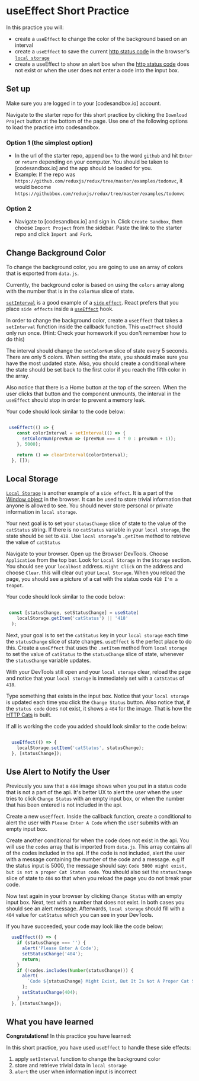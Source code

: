 # useEffect Short Practice

In this practice you will:

- create a `useEffect` to change the color of the background based on an
  interval
- create a `useEffect` to save the current [http status code][status-codes] in
  the browser's [`local storage`][local-storage]
- create a useEffect to show an alert box when the [http status
  code][status-codes] does not exist or when the user does not enter a code into
  the input box.

## Set up

Make sure you are logged in to your [codesandbox.io] account.

Navigate to the starter repo for this short practice by clicking the `Download
Project` button at the bottom of the page. Use one of the following options to
load the practice into codesandbox.

### Option 1 (the simplest option)

- In the url of the starter repo, append `box` to the word `github` and hit
  `Enter` or `return` depending on your computer. You should be taken to
  [codesandbox.io] and the app should be loaded for you.
- Example: If the repo was
  `https://github.com/reduxjs/redux/tree/master/examples/todomvc`, it would
  become `https://githubbox.com/reduxjs/redux/tree/master/examples/todomvc`

### Option 2

- Navigate to [codesandbox.io] and sign in. Click `Create Sandbox`, then choose
 `Import Project` from the sidebar. Paste the link to the starter repo and
 click `Import and Fork`.

## Change Background Color

To change the background color, you are going to use an array of colors that is
exported from `data.js`.

Currently, the background color is based on using the `colors` array along with
the number that is in the `colorNum` slice of state.

[`setInterval`][set-interval] is a good example of a [`side`
`effect`][side-effects]. React prefers that you place `side effects` inside a
[`useEffect`][use-effect] hook.

In order to change the background color, create a `useEffect` that takes a
`setInterval` function inside the callback function. This `useEffect` should
only run once. (Hint: Check your homework if you don't remember how to do this)

The interval should change the `setColorNum` slice of state every 5 seconds.
There are only 5 colors. When setting the state, you should make sure you have
the most updated state. Also, you should create a conditional where the state
should be set back to the first color if you reach the fifth color in the array.

Also notice that there is a Home button at the top of the screen. When the user
clicks that button and the component unmounts, the interval in the `useEffect`
should stop in order to prevent a memory leak.

Your code should look similar to the code below:

```js

 useEffect(() => {
    const colorInterval = setInterval(() => {
      setColorNum(prevNum => (prevNum === 4 ? 0 : prevNum + 1));
    }, 5000);

    return () => clearInterval(colorInterval);
  }, []);

```

## Local Storage

[`Local Storage`][local-storage] is another example of a `side effect`. It is a
part of the [Window object][window-object] in the browser. It can be used to
store trivial information that anyone is allowed to see. You should never store
personal or private information in `local storage`.

Your next goal is to set your `statusChange` slice of state to the value of the
`catStatus` string. If there is no `catStatus` variable in your `local storage`,
the state should be set to `418`. Use `local storage`'s `.getItem` method to
retrieve the value of `catStatus`

Navigate to your browser. Open up the Browser DevTools. Choose `Application`
from the top bar. Look for `Local Storage` in the `Storage` section. You should
see your `localhost` address. `Right Click` on the address and choose `Clear`.
this will clear out your `Local Storage`. When you reload the page, you should
see a picture of a cat with the status code `418 I'm a teapot`.

Your code should look similar to the code below:

```js

 const [statusChange, setStatusChange] = useState(
    localStorage.getItem('catStatus') || '418'
  );

```

Next, your goal is to set the `catStatus` key in your `local storage` each time
the `statusChange` slice of state changes. `useEffect` is the perfect place to
do this. Create a `useEffect` that uses the `.setItem` method from `local`
`storage` to set the value of `catStatus` to the `statusChange` slice of state,
whenever the `statusChange` variable updates.


With your DevTools still open and your `local storage` clear, reload the page
and notice that your `local storage` is immediately set with a `catStatus` of
`418`.

Type something that exists in the input box. Notice that your `local storage` is
updated each time you click the `Change Status` button. Also notice that, if the
`status code` does not exist, it shows a `404` for the image. That is how the
[HTTP Cats][http-cats] is built.

If all is working the code you added should look similar to the code below:

```js

  useEffect(() => {
    localStorage.setItem('catStatus', statusChange);
  }, [statusChange]);

```

## Use Alert to Notify the User

Previously you saw that a `404` image shows when you put in a status code that
is not a part of the api. It's better UX to alert the user when the user tries
to click `Change Status` with an empty input box, or when the number that has
been entered is not included in the api.

Create a new `useEffect`. Inside the callback function, create a conditional to
alert the user with `Please Enter A Code` when the user submits with an empty
input box.

Create another conditional for when the code does not exist in the api. You will
use the `codes` array that is imported from `data.js`. This array contains all
of the codes included in the api. If the code is not included, alert the user
with a message containing the number of the code and a message. e.g If the
status input is 5000, the message should say: `Code 5000 might exist, but is not
a proper Cat Status code`. You should also set the `statusChange` slice of state
to `404` so that when you reload the page you do not break your code.

Now test again in your browser by clicking `Change Status` with an empty input
box. Next, test with a number that does not exist. In both cases you should see
an alert message. Afterwards,  `local storage` should fill with a `404` value
for `catStatus` which you can see in your DevTools.

If you have succeeded, your code may look like the code below:

```js
  useEffect(() => {
    if (statusChange === '') {
      alert('Please Enter A Code');
      setStatusChange('404');
      return;
    }
    if (!codes.includes(Number(statusChange))) {
      alert(
        `Code ${statusChange} Might Exist, But It Is Not A Proper Cat Status Code`
      );
      setStatusChange(404);
    }
  }, [statusChange]);

```

## What you have learned

**Congratulations!** In this practice you have learned:

In this short practice, you have used `useEffect` to handle these side effects:

1. apply `setInterval` function to change the background color
2. store and retrieve trivial data in `local storage`
3. `alert` the user when information input is incorrect

[http-cats]: https://http.cat/
[status-codes]: https://developer.mozilla.org/en-US/docs/Web/HTTP/Status
[set-interval]: https://developer.mozilla.org/en-US/docs/Web/API/setInterval
[use-effect]: https://reactjs.org/docs/hooks-effect.html
[local-storage]: https://developer.mozilla.org/en-US/docs/Web/API/Window/localStorage
[side-effects]: https://beta.reactjs.org/learn/keeping-components-pure#side-effects-unintended-consequences
[window-object]: https://developer.mozilla.org/en-US/docs/Web/API/Window
[code-sandbox]:http://www.codesandbox.io